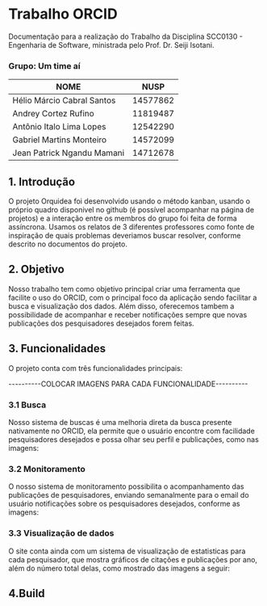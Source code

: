 # Trabalho ORCID

Documentação para a realização do Trabalho da Disciplina SCC0130 - Engenharia de Software, ministrada pelo Prof. Dr. Seiji Isotani.

### Grupo: Um time aí

| NOME | NUSP |
|------|------|
| Hélio Márcio Cabral Santos | 14577862 |
| Andrey Cortez Rufino | 11819487
| Antônio Italo Lima Lopes | 12542290
| Gabriel Martins Monteiro | 14572099
| Jean Patrick Ngandu Mamani | 14712678

## 1. Introdução

O projeto Orquidea foi desenvolvido usando o método kanban, usando o próprio quadro disponivel no github (é possível acompanhar na página de projetos) e a interação entre os membros do grupo foi feita de forma assíncrona. Usamos os relatos de 3 diferentes professores como fonte de inspiração de quais problemas deveriamos buscar resolver, conforme descrito no documentos do projeto.

## 2. Objetivo

Nosso trabalho tem como objetivo principal criar uma ferramenta que facilite o uso do ORCID, com o principal foco da aplicação sendo facilitar a busca e visualização dos dados. Além disso, oferecemos tambem a possibilidade de acompanhar e receber notificações sempre que novas publicações dos pesquisadores desejados forem feitas.

## 3. Funcionalidades

O projeto conta com três funcionalidades principais:

----------COLOCAR IMAGENS PARA CADA FUNCIONALIDADE----------
### 3.1 Busca

Nosso sistema de buscas é uma melhoria direta da busca presente nativamente no ORCID, ela permite que o usuário encontre com facilidade pesquisadores desejados e possa olhar seu perfil e publicações, como nas imagens:

### 3.2 Monitoramento

O nosso sistema de monitoramento possibilita o acompanhamento das publicações de pesquisadores, enviando semanalmente para o email do usuário notificações sobre os pesquisadores desejados, conforme as imagens:

### 3.3 Visualização de dados

O site conta ainda com um sistema de visualização de estatisticas para cada pesquisador, que mostra gráficos de citações e publicações por ano, além do número total delas, como mostrado das imagens a seguir:

## 4.Build
